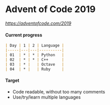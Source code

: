 # Advent of Code 2019
*https://adventofcode.com/2019*

#### Current progress
```markdown
| Day | 1 | 2 | Language |
|-----|---|---|----------|
| 01  | * | * | Python   |
| 02  | * | * | C++      |
| 03  | * |   | Octave   |
| 04  | * |   | Ruby     |
```
#### Target
* Code readable, without too many comments
* Use/try/learn multiple languages